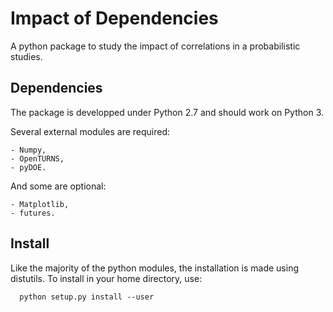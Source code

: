 # Impact of Dependencies

A python package to study the impact of correlations in a probabilistic studies.

## Dependencies

The package is developped under Python 2.7 and should work on Python 3. 

Several external modules are required:

    - Numpy,
    - OpenTURNS,
    - pyDOE.

And some are optional:

    - Matplotlib,
    - futures.

## Install

Like the majority of the python modules, the installation is made using distutils. To install in your home directory, use:
```
  python setup.py install --user
```
